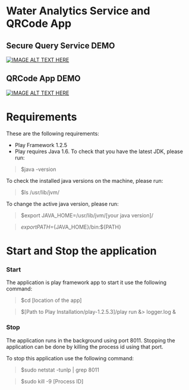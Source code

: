 # Water Analytics Service and QRCode App

## Secure Query Service DEMO

[![IMAGE ALT TEXT HERE](http://img.youtube.com/vi/Hth-0bQnZ_Q/0.jpg)](http://www.youtube.com/watch?v=Hth-0bQnZ_Q)

## QRCode App DEMO

[![IMAGE ALT TEXT HERE](http://img.youtube.com/vi/sja-CciUnu4/0.jpg)](http://www.youtube.com/watch?v=sja-CciUnu4)

# Requirements
These are the following requirements:
* Play Framework 1.2.5
* Play requires Java 1.6.
To check that you have the latest JDK, please run:

>$java -version

To check the installed java versions on the machine, please run:

>$ls /usr/lib/jvm/

To change the active java version, please run:

>$export JAVA_HOME=/usr/lib/jvm/[your java version]/

>$export PATH=${JAVA_HOME}/bin:${PATH}


# Start and Stop the application
### Start
The application is play framework app to start it use the following command:

>$cd [location of the app]

>$[Path to Play Installation/play-1.2.5.3]/play run &> logger.log &

### Stop
The application runs in the background using port 8011.
Stopping the application can be done by killing the process id using that port.

To stop this application use the following command:

>$sudo netstat -tunlp | grep 8011

>$sudo kill -9 [Process ID]

